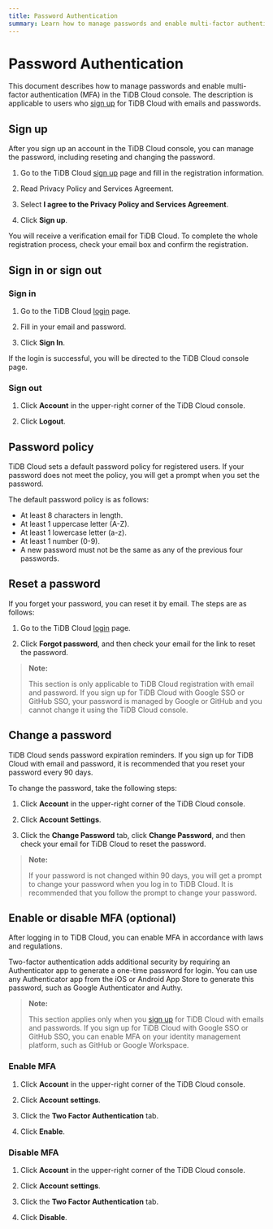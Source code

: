 ```yaml
---
title: Password Authentication
summary: Learn how to manage passwords and enable multi-factor authentication (MFA) in the TiDB Cloud console.
---
```


# Password Authentication

This document describes how to manage passwords and enable multi-factor authentication (MFA) in the TiDB Cloud console. The description is applicable to users who [sign up](https://tidbcloud.com/free-trial) for TiDB Cloud with emails and passwords.

## Sign up

After you sign up an account in the TiDB Cloud console, you can manage the password, including reseting and changing the password.

1. Go to the TiDB Cloud [sign up](https://tidbcloud.com/signup) page and fill in the registration information. 

2. Read Privacy Policy and Services Agreement.

3. Select **I agree to the Privacy Policy and Services Agreement**.

4. Click **Sign up**.

You will receive a verification email for TiDB Cloud. To complete the whole registration process, check your email box and confirm the registration.

## Sign in or sign out

### Sign in

1. Go to the TiDB Cloud [login](https://tidbcloud.com/) page.

2. Fill in your email and password.

3. Click **Sign In**.

If the login is successful, you will be directed to the TiDB Cloud console page.

### Sign out

1. Click <MDSvgIcon name="icon-top-account-settings" /> **Account** in the upper-right corner of the TiDB Cloud console.

2. Click **Logout**.

## Password policy

TiDB Cloud sets a default password policy for registered users. If your password does not meet the policy, you will get a prompt when you set the password.

The default password policy is as follows:

- At least 8 characters in length.
- At least 1 uppercase letter (A-Z).
- At least 1 lowercase letter (a-z).
- At least 1 number (0-9).
- A new password must not be the same as any of the previous four passwords.

## Reset a password

If you forget your password, you can reset it by email. The steps are as follows:

1. Go to the TiDB Cloud [login](https://tidbcloud.com/) page.

2. Click **Forgot password**, and then check your email for the link to reset the password.

> **Note:**
>
> This section is only applicable to TiDB Cloud registration with email and password. If you sign up for TiDB Cloud with Google SSO or GitHub SSO, your password is managed by Google or GitHub and you cannot change it using the TiDB Cloud console.

## Change a password

TiDB Cloud sends password expiration reminders. If you sign up for TiDB Cloud with email and password, it is recommended that you reset your password every 90 days. 

To change the password, take the following steps: 

1. Click <MDSvgIcon name="icon-top-account-settings" /> **Account** in the upper-right corner of the TiDB Cloud console.

2. Click **Account Settings**.

3. Click the **Change Password** tab, click **Change Password**, and then check your email for TiDB Cloud to reset the password.

> **Note:**
>
> If your password is not changed within 90 days, you will get a prompt to change your password when you log in to TiDB Cloud. It is recommended that you follow the prompt to change your password.

## Enable or disable MFA (optional)

After logging in to TiDB Cloud, you can enable MFA in accordance with laws and regulations.

Two-factor authentication adds additional security by requiring an Authenticator app to generate a one-time password for login. You can use any Authenticator app from the iOS or Android App Store to generate this password, such as Google Authenticator and Authy.

> **Note:**
>
> This section applies only when you [sign up](https://tidbcloud.com/free-trial) for TiDB Cloud with emails and passwords. If you sign up for TiDB Cloud with Google SSO or GitHub SSO, you can enable MFA on your identity management platform, such as GitHub or Google Workspace.

### Enable MFA

1. Click <MDSvgIcon name="icon-top-account-settings" /> **Account** in the upper-right corner of the TiDB Cloud console.

2. Click **Account settings**.

3. Click the **Two Factor Authentication** tab.

4. Click **Enable**.

### Disable MFA

1. Click <MDSvgIcon name="icon-top-account-settings" /> **Account** in the upper-right corner of the TiDB Cloud console.

2. Click **Account settings**.

3. Click the **Two Factor Authentication** tab.

4. Click **Disable**.
